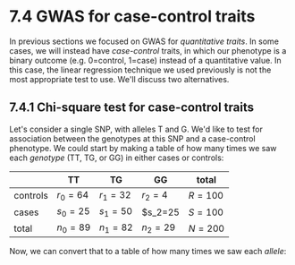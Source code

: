 # 7.4 GWAS for case-control traits

In previous sections we focused on GWAS for *quantitative traits*. In some cases, we will instead have *case-control* traits, in which our phenotype is a binary outcome (e.g. 0=control, 1=case) instead of a quantitative value. In this case, the linear regression technique we used previously is not the most appropriate test to use. We'll discuss two alternatives.

## 7.4.1 Chi-square test for case-control traits

Let's consider a single SNP, with alleles T and G. We'd like to test for association between the genotypes at this SNP and a case-control phenotype. We could start by making a table of how many times we saw each *genotype* (TT, TG, or GG) in either cases or controls:

|          | TT       | TG       | GG       | total   |
|----------|----------|----------|----------|---------|
| controls | $r_0=64$ | $r_1=32$ | $r_2=4$  | $R=100$ |
| cases    | $s_0=25$ | $s_1=50$ | $s_2=25  | $S=100$ |
| total    | $n_0=89$ | $n_1=82$ | $n_2=29$ | $N=200$ |

Now, we can convert that to a table of how many times we saw each *allele*:
